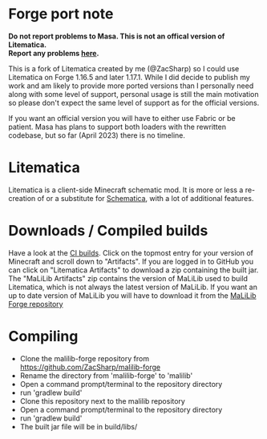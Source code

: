 Forge port note
==============
**Do not report problems to Masa. This is not an offical version of Litematica.**<br>
**Report any problems [here](https://github.com/ZacSharp/litematica-forge/issues).**

This is a fork of Litematica created by me (@ZacSharp) so I could use Litematica
on Forge 1.16.5 and later 1.17.1. While I did decide to publish my work and am
likely to provide more ported versions than I personally need along with some
level of support, personal usage is still the main motivation so please don't expect
the same level of support as for the official versions.

If you want an official version you will have to either use Fabric or be patient.
Masa has plans to support both loaders with the rewritten codebase, but so far
(April 2023) there is no timeline.

Litematica
==============
Litematica is a client-side Minecraft schematic mod.
It is more or less a re-creation of or a substitute for [Schematica](https://minecraft.curseforge.com/projects/schematica),
with a lot of additional features.

Downloads / Compiled builds
=========
Have a look at the [CI builds](https://github.com/ZacSharp/litematica-forge/actions).
Click on the topmost entry for your version of Minecraft and
scroll down to "Artifacts". If you are logged in to GitHub you can click on
"Litematica Artifacts" to download a zip containing the built jar.
The "MaLiLib Artifacts" zip contains the version of MaLiLib used to build
Litematica, which is not always the latest version of MaLiLib. If you want an
up to date version of MaLiLib you will have to download it from the [MaLiLib Forge repository](https://github.com/ZacSharp/malilib-forge)

Compiling
=========
* Clone the malilib-forge repository from https://github.com/ZacSharp/malilib-forge
* Rename the directory from 'malilib-forge' to 'malilib'
* Open a command prompt/terminal to the repository directory
* run 'gradlew build'
* Clone this repository next to the malilib repository
* Open a command prompt/terminal to the repository directory
* run 'gradlew build'
* The built jar file will be in build/libs/